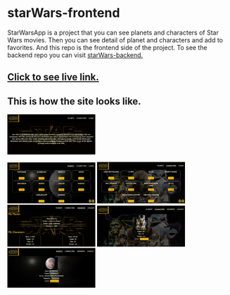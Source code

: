 # starWars-frontend

StarWarsApp is a project that you can see planets and characters of Star Wars movies. Then you can see detail of planet and characters and add to favorites. And this repo is the frontend side of the project. To see the backend repo you can visit [starWars-backend.](https://github.com/Hasan-Turkel/starWars-backend) <br>

## [Click to see live link.](https://star-wars-frontend-ten.vercel.app/)

## This is how the site looks like.

<img
        src="./home.jpg"
        alt="home.jpg"
        width ="200px"
      />

<img
        src="./planets.jpg"
        alt="planets.jpg"
        width ="200px"
      />
<img
        src="./characters.jpg"
        alt="characters.jpg"
        width ="200px"
      />
<img
        src="./favorites.jpg"
        alt="favorites.jpg"
        width ="200px"
      />
<img
        src="./detailcharacter.jpg"
        alt="detailcharacter.jpg"
        width ="200px"
      />
<img
        src="./detailplanet.jpg"
        alt="detailplanet.jpg"
        width ="200px"
      />
